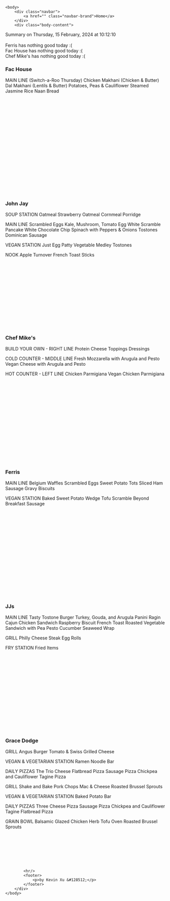 <!DOCTYPE html>
<html>
    <head>
        <meta charset="UTF-8">
        <title>
Dining Info
</title>
        <link rel="stylesheet" type="text/css" href="/static/dining.css" />
    </head>

    <body>
        <div class="navbar">
            <a href="" class="navbar-brand">Home</a>
        </div>
        <div class="body-content">
            
<div class="summary">
  Summary on Thursday, 15 February, 2024 at 10:12:10
  <br><br>
  Ferris has nothing good today :(
  <br>
  Fac House has nothing good today :(
  <br>
  Chef Mike's has nothing good today :(
  <br>
</div>
<div class="w3-row-padding w3-center w3-margin-top">
  <div class="w3-third">
    <div class="w3-card w3-container" style="min-height:400px">
    <h3>Fac House</h3>
    <div class="list">
MAIN LINE
(Switch-a-Roo Thursday)
Chicken Makhani (Chicken & Butter)
Dal Makhani (Lentils & Butter)
Potatoes, Peas & Cauliflower
Steamed Jasmine Rice
Naan Bread
</div>
    <br>
    </div>
    <div class="w3-card w3-container" style="min-height:400px">
      <h3>John Jay</h3>
      <i class="fa fa-css3 w3-margin-bottom w3-text-theme" style="font-size:10px"></i>
      <div class="list">
SOUP STATION
Oatmeal
Strawberry Oatmeal
Cornmeal Porridge

MAIN LINE
Scrambled Eggs
Kale, Mushroom, Tomato Egg White Scramble
Pancake White Chocolate Chip
Spinach with Peppers & Onions
Tostones
Dominican Sausage

VEGAN STATION
Just Egg Patty
Vegetable Medley
Tostones

NOOK
Apple Turnover
French Toast Sticks
</div>
      <br>
    </div>
  </div>
  <div class="w3-third">
    <div class="w3-card w3-container" style="min-height:400px">
    <h3>Chef Mike's</h3>
    <i class="fa fa-css3 w3-margin-bottom w3-text-theme" style="font-size:10px"></i>
      <div class="list">
BUILD YOUR OWN - RIGHT LINE
Protein
Cheese
Toppings
Dressings

COLD COUNTER - MIDDLE LINE
Fresh Mozzarella with Arugula and Pesto
Vegan Cheese with Arugula and Pesto

HOT COUNTER - LEFT LINE
Chicken Parmigiana
Vegan Chicken Parmigiana
</div>
      <br>
    </div>
    <div class="w3-card w3-container" style="min-height:400px">
      <h3>Ferris</h3>
      <div class="list">
MAIN LINE
Belgium Waffles
Scrambled Eggs
Sweet Potato Tots
Sliced Ham
Sausage Gravy
Biscuits

VEGAN STATION
Baked Sweet Potato Wedge
Tofu Scramble
Beyond Breakfast Sausage
</div>
      <br>
    </div>
  </div>
  <div class="w3-third">
    <div class="w3-card w3-container" style="min-height:400px">
    <h3>JJs</h3>
    <i class="fa fa-diamond w3-margin-bottom w3-text-theme" style="font-size:10px"></i>
    <div class="list">
MAIN LINE
Tasty Tostone Burger
Turkey, Gouda, and Arugula Panini
Ragin Cajun Chicken Sandwich
Raspberry Biscuit French Toast
Roasted Vegetable Sandwich with Pea Pesto
Cucumber Seaweed Wrap

GRILL
Philly Cheese Steak Egg Rolls

FRY STATION
Fried Items
</div>
    <br>
    </div>
    <div class="w3-card w3-container" style="min-height:400px">
      <h3>Grace Dodge</h3>
      <i class="fa fa-diamond w3-margin-bottom w3-text-theme" style="font-size:10px"></i>
      <div class="list">
GRILL
Angus Burger
Tomato & Swiss Grilled Cheese

VEGAN & VEGETARIAN STATION
Ramen Noodle Bar

DAILY PIZZAS
The Trio Cheese Flatbread Pizza
Sausage Pizza
Chickpea and Cauliflower Tagine Pizza

GRILL
Shake and Bake Pork Chops
Mac & Cheese
Roasted Brussel Sprouts

VEGAN & VEGETARIAN STATION
Baked Potato Bar

DAILY PIZZAS
Three Cheese Pizza
Sausage Pizza
Chickpea and Cauliflower Tagine Flatbread Pizza

GRAIN BOWL
Balsamic Glazed Chicken
Herb Tofu
Oven Roasted Brussel Sprouts
</div>
      <br>
    </div>
  </div>
</div>



            <hr/>
            <footer>
                <p>by Kevin Xu &#128512;</p>
            </footer>
        </div>
    </body>
</html>